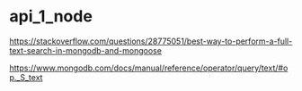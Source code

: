 # api_1_node

https://stackoverflow.com/questions/28775051/best-way-to-perform-a-full-text-search-in-mongodb-and-mongoose

https://www.mongodb.com/docs/manual/reference/operator/query/text/#op._S_text

